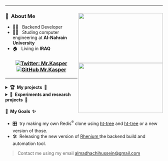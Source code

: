 <hr>


<h3>
<img height="160em" align="right" width="270" src="https://github-readme-stats.vercel.app/api/top-langs/?username=Hussein-L-AlMadhachi&theme=dark&layout=compact"/>
<img height="160em" align="right" width="270" src="https://awesome-github-stats.azurewebsites.net/user-stats/Hussein-L-AlMadhachi?cardType=level&theme=dark" /> 
</h3>

<h3> 📛 &nbsp;About Me </h3>

- 🧑‍💻 &nbsp; Backend Developer
- 👨‍🎓 &nbsp; Studing computer engineering at **Al-Nahrain University**
- 🏠 &nbsp; Living in **IRAQ**


<h3 align="center">
  
[![Twitter: Mr.Kasper](https://img.shields.io/twitter/follow/XTechnoPro?style=social)](https://twitter.com/XTechnoPro)
[![GitHub Mr.Kasper](https://img.shields.io/github/followers/z7pz?label=follow&style=social)](https://github.com/Hussein-L-AlMadhachi)

</h3>

<hr>


<h4>
<details>

  <summary> 🏆 &nbsp;My projects &nbsp;🏅  </summary>
  <br>
  
  <ul> 
    <li> 🛠️ &nbsp; <a href="https://github.com/Hussein-L-AlMadhachi/Rhenium"> Rhenium </a> (unstable): A universal build and automation systems for your backend. </li>
    <li> 🔓 &nbsp; <a href="https://addons.mozilla.org/en-US/firefox/addon/yotutube-ads-skipper/"> Youtube Ads Skipper </a> : A browser extension I made to auto-skip annoying unskipable Youtube Ads. </li>
  <ul>
</details>



<details>

  <summary> 🔬&nbsp; Experiments and research projects &nbsp;🔭 </summary>
  <br>
  <ul> 
    <li> 🔧&nbsp; <a href="https://github.com/Hussein-L-AlMadhachi/hb-tree"> hb-tree </a> : Trying to implement my own data structures for key value pairs. </li>
    <li> 🔨&nbsp; <a href="https://github.com/Hussein-L-AlMadhachi/ht-tree"> ht-tree </a> : Second generation of `ht-tree` but its more like hash tables linked together rather than trees. </li>
  <ul>
 
</details>
</h4>


<h4> 🎯 &nbsp;My Goals &nbsp;✨ </h4>

- 🎛️&nbsp; try making my own Redis<sup>&#174;</sup> clone using [ht-tree](https://github.com/Hussein-L-AlMadhachi/ht-tree) and [ht-tree](https://github.com/Hussein-L-AlMadhachi/hb-tree) or a new version of those.
- 🛠️&nbsp; Releasing the new version of <a href="https://github.com/Hussein-L-AlMadhachi/Rhenium"> Rhenium </a> the backend build and automation tool.

> Contact me using my email [almadhachihussein@gmail.com](mailto:almadhachihussein@gmail.com)
